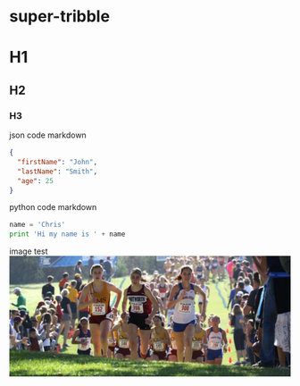 # super-tribble

# H1
## H2
### H3

json code markdown
```json
{
  "firstName": "John",
  "lastName": "Smith",
  "age": 25
}
```

python code markdown
```python
name = 'Chris'
print 'Hi my name is ' + name
```
image test
![XC Lauren](/images/LaurenRegionals2017.jpg)
